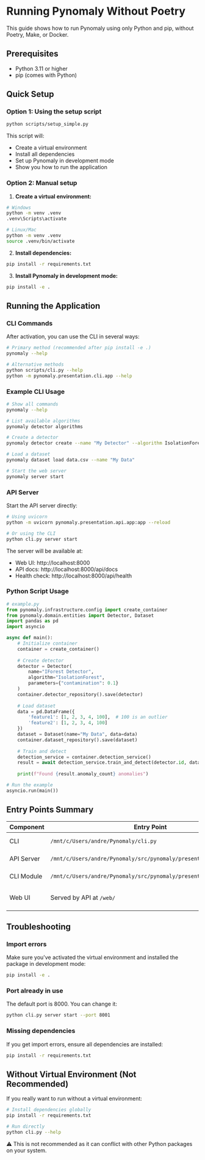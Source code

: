# Running Pynomaly Without Poetry

This guide shows how to run Pynomaly using only Python and pip, without Poetry, Make, or Docker.

## Prerequisites

- Python 3.11 or higher
- pip (comes with Python)

## Quick Setup

### Option 1: Using the setup script

```bash
python scripts/setup_simple.py
```

This script will:
- Create a virtual environment
- Install all dependencies
- Set up Pynomaly in development mode
- Show you how to run the application

### Option 2: Manual setup

1. **Create a virtual environment:**

```bash
# Windows
python -m venv .venv
.venv\Scripts\activate

# Linux/Mac
python -m venv .venv
source .venv/bin/activate
```

2. **Install dependencies:**

```bash
pip install -r requirements.txt
```

3. **Install Pynomaly in development mode:**

```bash
pip install -e .
```

## Running the Application

### CLI Commands

After activation, you can use the CLI in several ways:

```bash
# Primary method (recommended after pip install -e .)
pynomaly --help

# Alternative methods
python scripts/cli.py --help
python -m pynomaly.presentation.cli.app --help
```

### Example CLI Usage

```bash
# Show all commands
pynomaly --help

# List available algorithms
pynomaly detector algorithms

# Create a detector
pynomaly detector create --name "My Detector" --algorithm IsolationForest

# Load a dataset
pynomaly dataset load data.csv --name "My Data"

# Start the web server
pynomaly server start
```

### API Server

Start the API server directly:

```bash
# Using uvicorn
python -m uvicorn pynomaly.presentation.api.app:app --reload

# Or using the CLI
python cli.py server start
```

The server will be available at:
- Web UI: http://localhost:8000
- API docs: http://localhost:8000/api/docs
- Health check: http://localhost:8000/api/health

### Python Script Usage

```python
# example.py
from pynomaly.infrastructure.config import create_container
from pynomaly.domain.entities import Detector, Dataset
import pandas as pd
import asyncio

async def main():
    # Initialize container
    container = create_container()
    
    # Create detector
    detector = Detector(
        name="IForest Detector",
        algorithm="IsolationForest",
        parameters={"contamination": 0.1}
    )
    container.detector_repository().save(detector)
    
    # Load dataset
    data = pd.DataFrame({
        'feature1': [1, 2, 3, 4, 100],  # 100 is an outlier
        'feature2': [1, 2, 3, 4, 100]
    })
    dataset = Dataset(name="My Data", data=data)
    container.dataset_repository().save(dataset)
    
    # Train and detect
    detection_service = container.detection_service()
    result = await detection_service.train_and_detect(detector.id, dataset)
    
    print(f"Found {result.anomaly_count} anomalies")

# Run the example
asyncio.run(main())
```

## Entry Points Summary

| Component | Entry Point | Description |
|-----------|-------------|-------------|
| CLI | `/mnt/c/Users/andre/Pynomaly/cli.py` | Main CLI entry point |
| API Server | `/mnt/c/Users/andre/Pynomaly/src/pynomaly/presentation/api/app.py` | FastAPI application |
| CLI Module | `/mnt/c/Users/andre/Pynomaly/src/pynomaly/presentation/cli/app.py` | Typer CLI application |
| Web UI | Served by API at `/web/` | HTMX + Tailwind interface |

## Troubleshooting

### Import errors
Make sure you've activated the virtual environment and installed the package in development mode:

```bash
pip install -e .
```

### Port already in use
The default port is 8000. You can change it:

```bash
python cli.py server start --port 8001
```

### Missing dependencies
If you get import errors, ensure all dependencies are installed:

```bash
pip install -r requirements.txt
```

## Without Virtual Environment (Not Recommended)

If you really want to run without a virtual environment:

```bash
# Install dependencies globally
pip install -r requirements.txt

# Run directly
python cli.py --help
```

⚠️ This is not recommended as it can conflict with other Python packages on your system.